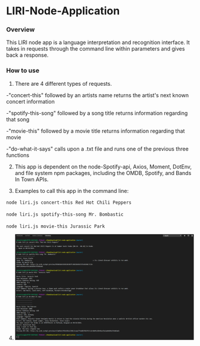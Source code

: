 # LIRI-Node-Application

### Overview

This LIRI node app is a language interpretation and recognition interface. It takes in requests through the command line within parameters and gives back a response.

### How to use

1. There are 4 different types of requests.


-"concert-this" followed by an artists name returns the artist's next known concert information


-"spotify-this-song" followed by a song title returns information regarding that song


-"movie-this" followed by a movie title returns information regarding that movie


-"do-what-it-says" calls upon a .txt file and runs one of the previous three functions

2. This app is dependent on the node-Spotify-api, Axios, Moment, DotEnv, and file system npm packages, including the OMDB, Spotify, and Bands In Town APIs.

3. Examples to call this app in the command line:

```
node liri.js concert-this Red Hot Chili Peppers

node liri.js spotify-this-song Mr. Bombastic

node liri.js movie-this Jurassic Park
```
4. ![alt text](liri.png)